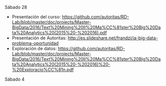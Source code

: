 Sábado 28

* Presentación del curso: https://github.com/autoritas/RD-Lab/blob/master/doc/projects/Master-BigData/2016/Text%20Mining%20II%20Ma%CC%81ster%20Big%20Data%20Analytics%20(2015%20-%202016).pdf
* Presentación de Autoritas: http://es.slideshare.net/frandzi/ia-big-data-problema-oportunidad
* Exploración de datos: https://github.com/autoritas/RD-Lab/blob/master/doc/projects/Master-BigData/2016/Text%20Mining%20II%20Ma%CC%81ster%20Big%20Data%20Analytics%20(2015%20-%202016)%20-%20Exploracio%CC%81n.pdf

Sábado 4
